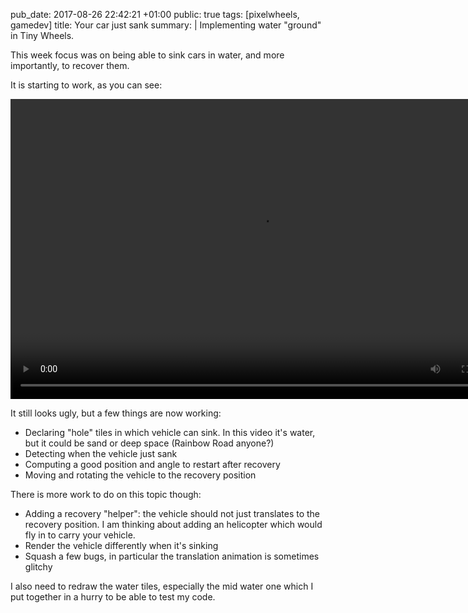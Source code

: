 pub_date: 2017-08-26 22:42:21 +01:00
public: true
tags: [pixelwheels, gamedev]
title: Your car just sank
summary: |
    Implementing water "ground" in Tiny Wheels.

This week focus was on being able to sink cars in water, and more importantly, to recover them.

It is starting to work, as you can see:

<video width="800" height="480" controls>
  <source src="/storage/blog/2017/tinywheels-sinking.mp4" type="video/mp4">
</video>

It still looks ugly, but a few things are now working:

- Declaring "hole" tiles in which vehicle can sink. In this video it's water, but it could be sand or deep space (Rainbow Road anyone?)
- Detecting when the vehicle just sank
- Computing a good position and angle to restart after recovery
- Moving and rotating the vehicle to the recovery position

There is more work to do on this topic though:

- Adding a recovery "helper": the vehicle should not just translates to the recovery position. I am thinking about adding an helicopter which would fly in to carry your vehicle.
- Render the vehicle differently when it's sinking
- Squash a few bugs, in particular the translation animation is sometimes glitchy

I also need to redraw the water tiles, especially the mid water one which I put together in a hurry to be able to test my code.

